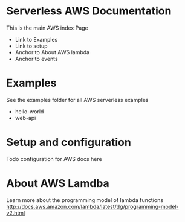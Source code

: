 <!--
title: Serverless AWS Documentation
description: todo
layout: Page
-->

# Serverless AWS Documentation

This is the main AWS index Page

- Link to Examples
- Link to setup
- Anchor to About AWS lambda
- Anchor to events

# Examples

See the examples folder for all AWS serverless examples

- hello-world
- web-api

# Setup and configuration

Todo configuration for AWS docs here

# About AWS Lamdba

Learn more about the programming model of lambda functions http://docs.aws.amazon.com/lambda/latest/dg/programming-model-v2.html

